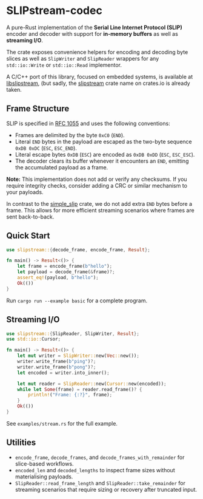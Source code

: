 # SLIPstream-codec

A pure-Rust implementation of the **Serial Line Internet Protocol (SLIP)** encoder and decoder with support for **in-memory buffers** as well as **streaming I/O**.

The crate exposes convenience helpers for encoding and decoding byte slices as well as `SlipWriter` and `SlipReader` wrappers for any `std::io::Write` or `std::io::Read` implementor.

A C/C++ port of this library, focused on embedded systems, is available at [libslipstream](https://github.com/ulikoehler/libslipstream), (but sadly, the [slipstream](https://crates.io/crates/slipstream) crate name on crates.io is already taken.

## Frame Structure

SLIP is specified in [RFC 1055](https://datatracker.ietf.org/doc/html/rfc1055) and uses the following conventions:

- Frames are delimited by the byte `0xC0` (`END`).
- Literal `END` bytes in the payload are escaped as the two-byte sequence `0xDB 0xDC` (`ESC`, `ESC_END`).
- Literal escape bytes `0xDB` (`ESC`) are encoded as `0xDB 0xDD` (`ESC`, `ESC_ESC`).
- The decoder clears its buffer whenever it encounters an `END`, emitting the accumulated payload as a frame.

**Note:** This implementation does not add or verify any checksums. If you require integrity checks, consider adding a CRC or similar mechanism to your payloads.

In contrast to the [simple_slip](https://crates.io/crates/simple_slip) crate, we do not add extra `END` bytes before a frame. This allows for more efficient streaming scenarios where frames are sent back-to-back.

## Quick Start

```rust
use slipstream::{decode_frame, encode_frame, Result};

fn main() -> Result<()> {
	let frame = encode_frame(b"hello");
	let payload = decode_frame(&frame)?;
	assert_eq!(payload, b"hello");
	Ok(())
}
```

Run `cargo run --example basic` for a complete program.

## Streaming I/O

```rust
use slipstream::{SlipReader, SlipWriter, Result};
use std::io::Cursor;

fn main() -> Result<()> {
	let mut writer = SlipWriter::new(Vec::new());
	writer.write_frame(b"ping")?;
	writer.write_frame(b"pong")?;
	let encoded = writer.into_inner();

	let mut reader = SlipReader::new(Cursor::new(encoded));
	while let Some(frame) = reader.read_frame()? {
		println!("Frame: {:?}", frame);
	}
	Ok(())
}
```

See `examples/stream.rs` for the full example.

## Utilities

- `encode_frame`, `decode_frames`, and `decode_frames_with_remainder` for slice-based workflows.
- `encoded_len` and `decoded_lengths` to inspect frame sizes without materialising payloads.
- `SlipReader::read_frame_length` and `SlipReader::take_remainder` for streaming scenarios that require sizing or recovery after truncated input.
